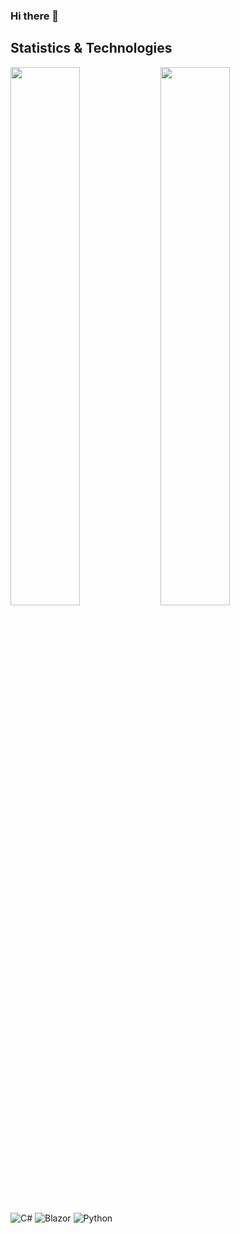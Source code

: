 ### Hi there 👋

## Statistics & Technologies
<img align="left" width="47%" src="https://github-readme-stats.vercel.app/api?username=darkatek7&theme=dracula&show_icons=true"/>

<img align="left" width="47%" src="https://github-readme-stats.vercel.app/api/top-langs/?username=darkatek7&layout=compact"/>

![C#](https://img.shields.io/badge/c%23-%23239120.svg?style=for-the-badge&logo=c-sharp&logoColor=white)
![Blazor](https://img.shields.io/badge/blazor-%235C2D91.svg?style=for-the-badge&logo=blazor&logoColor=white)
![Python](https://img.shields.io/badge/Python-FFD43B?style=for-the-badge&logo=python&logoColor=blue) 

<!--
**darkatek7/darkatek7** is a ✨ _special_ ✨ repository because its `README.md` (this file) appears on your GitHub profile.
Here are some ideas to get you started:

- 🔭 I’m currently working on ...
- 🌱 I’m currently learning ...
- 👯 I’m looking to collaborate on ...
- 🤔 I’m looking for help with ...
- 💬 Ask me about ...
- 📫 How to reach me: ...
- 😄 Pronouns: ...
- ⚡ Fun fact: ...
-->
